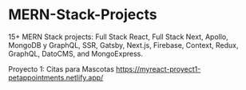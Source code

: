 # MERN-Stack-Projects
15+ MERN Stack projects: Full Stack React, Full Stack Next, Apollo, MongoDB y GraphQL, SSR, Gatsby, Next.js, Firebase, Context, Redux, GraphQL, DatoCMS, and MongoExpress.

Proyecto 1: Citas para Mascotas https://myreact-proyect1-petappointments.netlify.app/
